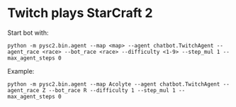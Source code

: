 # Twitch plays StarCraft 2
Start bot with:

`python -m pysc2.bin.agent --map <map> --agent chatbot.TwitchAgent --agent_race <race> --bot_race <race> --difficulty <1-9> --step_mul 1 --max_agent_steps 0`

Example:

`python -m pysc2.bin.agent --map Acolyte --agent chatbot.TwitchAgent --agent_race Z --bot_race R --difficulty 1 --step_mul 1 --max_agent_steps 0`
